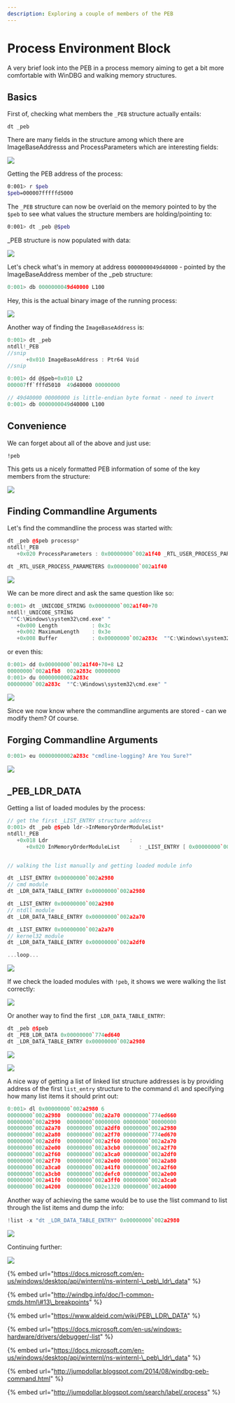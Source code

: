 ```yaml
---
description: Exploring a couple of members of the PEB
---
```


# Process Environment Block

A very brief look into the PEB in a process memory aiming to get a bit more comfortable with WinDBG and walking memory structures.

## Basics

First of, checking what members the `_PEB` structure actually entails:

```text
dt _peb
```

There are many fields in the structure among which there are ImageBaseAddresss and ProcessParameters which are interesting fields:

![](../.gitbook/assets/peb-structure%20%281%29.png)

Getting the PEB address of the process:

```bash
0:001> r $peb
$peb=000007fffffd5000
```

The `_PEB` structure can now be overlaid on the memory pointed to by the `$peb` to see what values the structure members are holding/pointing to:

```bash
0:001> dt _peb @$peb
```

\_PEB structure is now populated with data:

![](../.gitbook/assets/peb-overlay.png)

Let's check what's in memory at address `0000000049d40000` - pointed by the ImageBaseAddress member of the \_peb structure:

```cpp
0:001> db 0000000049d40000 L100
```

Hey, this is the actual binary image of the running process:

![](../.gitbook/assets/peb-baseimage.png)

Another way of finding the `ImageBaseAddress` is:

```csharp
0:001> dt _peb
ntdll!_PEB
//snip
      +0x010 ImageBaseAddress : Ptr64 Void
//snip

0:001> dd @$peb+0x010 L2
000007ff`fffd5010  49d40000 00000000

// 49d40000 00000000 is little-endian byte format - need to invert
0:001> db 0000000049d40000 L100
```

## Convenience

We can forget about all of the above and just use:

```text
!peb
```

This gets us a nicely formatted PEB information of some of the key members from the structure:

![](../.gitbook/assets/peb.png)

## Finding Commandline Arguments

Let's find the commandline the process was started with:

```cpp
dt _peb @$peb processp*
ntdll!_PEB
   +0x020 ProcessParameters : 0x00000000`002a1f40 _RTL_USER_PROCESS_PARAMETERS

dt _RTL_USER_PROCESS_PARAMETERS 0x00000000`002a1f40
```

![](../.gitbook/assets/peb-cmdline.png)

We can be more direct and ask the same question like so:

```cpp
0:001> dt _UNICODE_STRING 0x00000000`002a1f40+70
ntdll!_UNICODE_STRING
 ""C:\Windows\system32\cmd.exe" "
   +0x000 Length           : 0x3c
   +0x002 MaximumLength    : 0x3e
   +0x008 Buffer           : 0x00000000`002a283c  ""C:\Windows\system32\cmd.exe" "
```

or even this:

```cpp
0:001> dd 0x00000000`002a1f40+70+8 L2
00000000`002a1fb8  002a283c 00000000
0:001> du 00000000002a283c
00000000`002a283c  ""C:\Windows\system32\cmd.exe" "
```

![](../.gitbook/assets/peb-cmdline2.png)

Since we now know where the commandline arguments are stored - can we modify them? Of course.

## Forging Commandline Arguments

```cpp
0:001> eu 00000000002a283c "cmdline-logging? Are You Sure?"
```

![](../.gitbook/assets/peb-cmdline3.png)

## \_PEB\_LDR\_DATA <a id="_peb_ldr_data-structure"></a>

Getting a list of loaded modules by the process:

```cpp
// get the first _LIST_ENTRY structure address
0:001> dt _peb @$peb ldr->InMemoryOrderModuleList*
ntdll!_PEB
   +0x018 Ldr                          : 
      +0x020 InMemoryOrderModuleList      : _LIST_ENTRY [ 0x00000000`002a2980 - 0x00000000`002a1e40 ]


// walking the list manually and getting loaded module info

dt _LIST_ENTRY 0x00000000`002a2980
// cmd module
dt _LDR_DATA_TABLE_ENTRY 0x00000000`002a2980

dt _LIST_ENTRY 0x00000000`002a2980 
// ntdll module
dt _LDR_DATA_TABLE_ENTRY 0x00000000`002a2a70

dt _LIST_ENTRY 0x00000000`002a2a70
// kernel32 module
dt _LDR_DATA_TABLE_ENTRY 0x00000000`002a2df0

...loop...
```

![](../.gitbook/assets/peb-modulelist.png)

If we check the loaded modules with `!peb`, it shows we were walking the list correctly:

![](../.gitbook/assets/peb-modules2.png)

Or another way to find the first `_LDR_DATA_TABLE_ENTRY`:

```cpp
dt _peb @$peb
dt _PEB_LDR_DATA 0x00000000`774ed640
dt _LDR_DATA_TABLE_ENTRY 0x00000000`002a2980
```

![](../.gitbook/assets/peb-manual1.png)

![](../.gitbook/assets/peb-manual2.png)

A nice way of getting a list of linked list structure addresses is by providing address of the first `list_entry` structure to the command `dl` and specifying how many list items it should print out:

```cpp
0:001> dl 0x00000000`002a2980 6
00000000`002a2980  00000000`002a2a70 00000000`774ed660
00000000`002a2990  00000000`00000000 00000000`00000000
00000000`002a2a70  00000000`002a2df0 00000000`002a2980
00000000`002a2a80  00000000`002a2f70 00000000`774ed670
00000000`002a2df0  00000000`002a2f60 00000000`002a2a70
00000000`002a2e00  00000000`002a3cb0 00000000`002a2f70
00000000`002a2f60  00000000`002a3ca0 00000000`002a2df0
00000000`002a2f70  00000000`002a2e00 00000000`002a2a80
00000000`002a3ca0  00000000`002a41f0 00000000`002a2f60
00000000`002a3cb0  00000000`002defc0 00000000`002a2e00
00000000`002a41f0  00000000`002a3ff0 00000000`002a3ca0
00000000`002a4200  00000000`002e1320 00000000`002a4000
```

Another way of achieving the same would be to use the !list command to list through the list items and dump the info:

```cpp
!list -x "dt _LDR_DATA_TABLE_ENTRY" 0x00000000`002a2980
```

![](../.gitbook/assets/peb-dll-automated.gif)

Continuing further:

![](../.gitbook/assets/peb-dll-automated2.gif)

{% embed url="https://docs.microsoft.com/en-us/windows/desktop/api/winternl/ns-winternl-\_peb\_ldr\_data" %}

{% embed url="http://windbg.info/doc/1-common-cmds.html\#13\_breakpoints" %}

{% embed url="https://www.aldeid.com/wiki/PEB\_LDR\_DATA" %}

{% embed url="https://docs.microsoft.com/en-us/windows-hardware/drivers/debugger/-list" %}

{% embed url="https://docs.microsoft.com/en-us/windows/desktop/api/winternl/ns-winternl-\_peb\_ldr\_data" %}

{% embed url="http://jumpdollar.blogspot.com/2014/08/windbg-peb-command.html" %}

{% embed url="http://jumpdollar.blogspot.com/search/label/.process" %}



